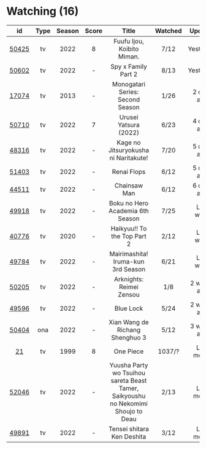 # Watching (16)

|                      id                      | Type | Season | Score |                                       Title                                       | Watched |   Updated   | Start Date |
| :------------------------------------------: | :--: | :----: | :---: | :-------------------------------------------------------------------------------: | :-----: | :---------: | :--------: |
| [50425](https://myanimelist.net/anime/50425) |  tv  |  2022  |   8   |                             Fuufu Ijou, Koibito Miman.                            |   7/12  |  Yesterday  | 10/24/2022 |
| [50602](https://myanimelist.net/anime/50602) |  tv  |  2022  |   -   |                                Spy x Family Part 2                                |   8/13  |  Yesterday  | 10/02/2022 |
| [17074](https://myanimelist.net/anime/17074) |  tv  |  2013  |   -   |                          Monogatari Series: Second Season                         |   1/26  |  2 days ago | 11/20/2022 |
| [50710](https://myanimelist.net/anime/50710) |  tv  |  2022  |   7   |                               Urusei Yatsura (2022)                               |   6/23  |  4 days ago | 10/14/2022 |
| [48316](https://myanimelist.net/anime/48316) |  tv  |  2022  |   -   |                        Kage no Jitsuryokusha ni Naritakute!                       |   7/20  |  5 days ago | 10/06/2022 |
| [51403](https://myanimelist.net/anime/51403) |  tv  |  2022  |   -   |                                    Renai Flops                                    |   6/12  |  5 days ago | 10/27/2022 |
| [44511](https://myanimelist.net/anime/44511) |  tv  |  2022  |   -   |                                    Chainsaw Man                                   |   6/12  |  6 days ago | 10/13/2022 |
| [49918](https://myanimelist.net/anime/49918) |  tv  |  2022  |   -   |                          Boku no Hero Academia 6th Season                         |   7/25  |  Last week  | 10/02/2022 |
| [40776](https://myanimelist.net/anime/40776) |  tv  |  2020  |   -   |                            Haikyuu!! To the Top Part 2                            |   2/12  |  Last week  | 11/12/2022 |
| [49784](https://myanimelist.net/anime/49784) |  tv  |  2022  |   -   |                         Mairimashita! Iruma-kun 3rd Season                        |   6/21  |  Last week  | 10/09/2022 |
| [50205](https://myanimelist.net/anime/50205) |  tv  |  2022  |   -   |                              Arknights: Reimei Zensou                             |   1/8   | 2 weeks ago | 11/06/2022 |
| [49596](https://myanimelist.net/anime/49596) |  tv  |  2022  |   -   |                                     Blue Lock                                     |   5/24  | 2 weeks ago | 10/16/2022 |
| [50404](https://myanimelist.net/anime/50404) |  ona |  2022  |   -   |                          Xian Wang de Richang Shenghuo 3                          |   5/12  | 3 weeks ago | 10/03/2022 |
|    [21](https://myanimelist.net/anime/21)    |  tv  |  1999  |   8   |                                     One Piece                                     |  1037/? |  Last month | 01/01/2013 |
| [52046](https://myanimelist.net/anime/52046) |  tv  |  2022  |   -   | Yuusha Party wo Tsuihou sareta Beast Tamer, Saikyoushu no Nekomimi Shoujo to Deau |   2/13  |  Last month | 10/05/2022 |
| [49891](https://myanimelist.net/anime/49891) |  tv  |  2022  |   -   |                             Tensei shitara Ken Deshita                            |   3/12  |  Last month | 09/30/2022 |